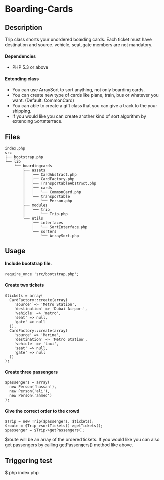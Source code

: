 # Boarding-Cards

Description 
----------------------------------------------
Trip class shorts your unordered boarding cards. 
Each ticket must have destination and source. 
vehicle, seat, gate members are not mandatory.

#### Dependencies
- PHP 5.3 or above

#### Extending class
* You can use ArraySort to sort anything, not only boarding cards.
* You can create new type of cards like plane, train, bus or whatever you want. (Default: CommonCard)
* You can able to create a gift class that you can give a track to the your shipping.
* If you would like you can create another kind of sort algorithm by extending SortInterface. 

Files 
----------------------------------------------
    index.php
    src
    ├── bootstrap.php
    └── lib
        └── boardingcards
            ├── assets
            │   ├── CardAbstract.php
            │   ├── CardFactory.php
            │   ├── TransportableAbstract.php
            │   ├── cards
            │   │   └── CommonCard.php
            │   └── transportable
            │       └── Person.php
            ├── modules
            │   └── trip
            │       └── Trip.php
            └── utils
                ├── interfaces
                │   └── SortInterface.php
                └── sorters
                    └── ArraySort.php

Usage 
----------------------------------------------
#### Include bootstrap file.
    require_once 'src/bootstrap.php';

#### Create two tickets
    $tickets = array(
      CardFactory::create(array(
        'source' => 'Metro Station',
        'destination' => 'Dubai Airport',
        'vehicle' => 'metro',
        'seat' => null,
        'gate' => null
      )),
      CardFactory::create(array(
        'source' => 'Marina',
        'destination' => 'Metro Station',
        'vehicle' => 'taxi',
        'seat' => null,
        'gate' => null
      ))
    );

#### Create three passengers
    $passengers = array(
      new Person('hassan'), 
      new Person('ali'),
      new Person('ahmed')
    );

#### Give the correct order to the crowd
    $Trip = new Trip($passengers, $tickets);
    $route = $Trip->sortTickets()->getTickets();
    $passenger = $Trip->getPassengers();
    
$route will be an array of the ordered tickets. If you would like you can also get passengers by calling getPassengers() method like above.

Triggering test 
----------------------------------------------
$ php index.php

